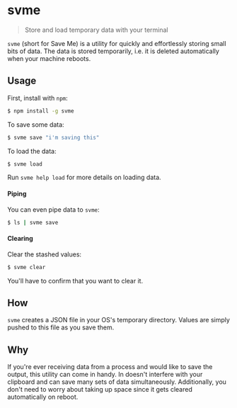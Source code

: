 # svme

> Store and load temporary data with your terminal

`svme` (short for Save Me) is a utility for quickly and effortlessly storing
small bits of data. The data is stored temporarily, i.e. it is deleted
automatically when your machine reboots.

## Usage

First, install with `npm`:

```bash
$ npm install -g svme
```

To save some data:

```bash
$ svme save "i'm saving this"
```

To load the data:

```bash
$ svme load
```

Run `svme help load` for more details on loading data.

#### Piping

You can even pipe data to `svme`:

```bash
$ ls | svme save
```

#### Clearing

Clear the stashed values:

```bash
$ svme clear
```

You'll have to confirm that you want to clear it.

## How

`svme` creates a JSON file in your OS's temporary directory. Values are simply
pushed to this file as you save them.

## Why

If you're ever receiving data from a process and would like to save the output,
this utility can come in handy. In doesn't interfere with your clipboard and can
save many sets of data simultaneously. Additionally, you don't need to worry
about taking up space since it gets cleared automatically on reboot.
